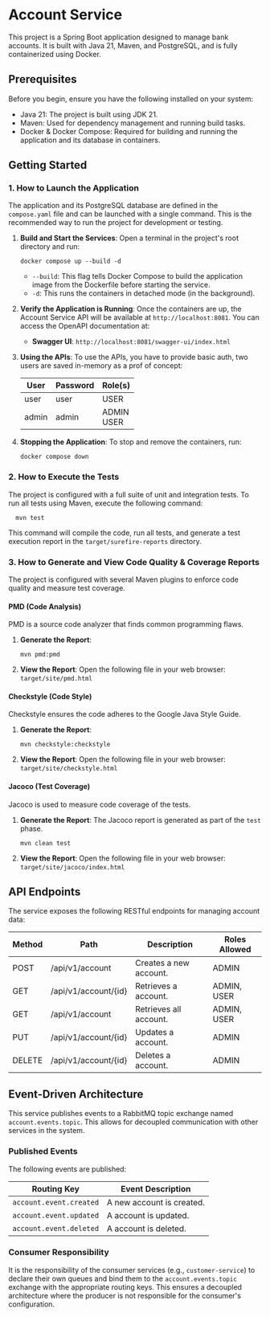 # Account Service

This project is a Spring Boot application designed to manage bank accounts. It is built with Java 21, Maven, and
PostgreSQL, and is fully containerized using Docker.

## Prerequisites

Before you begin, ensure you have the following installed on your system:

* Java 21: The project is built using JDK 21.
* Maven: Used for dependency management and running build tasks.
* Docker & Docker Compose: Required for building and running the application and its database in containers.

## Getting Started

### 1. How to Launch the Application

The application and its PostgreSQL database are defined in the `compose.yaml` file and can be launched with a single
command. This is the recommended way to run the project for development or testing.

1. **Build and Start the Services**: Open a terminal in the project's root directory and run:
   ```shell
   docker compose up --build -d
   ```
    * `--build`: This flag tells Docker Compose to build the application image from the Dockerfile before starting the
      service.
    * `-d`: This runs the containers in detached mode (in the background).

2. **Verify the Application is Running**: Once the containers are up, the Account Service API will be available at
   `http://localhost:8081`. You can access the OpenAPI documentation at:
    * **Swagger UI**: `http://localhost:8081/swagger-ui/index.html`

3. **Using the APIs**: To use the APIs, you have to provide basic auth, two users are saved in-memory as a prof of
   concept:

   | User  | Password | Role(s)        | 
   |-------|----------|----------------|
   | user  | user     | USER           |
   | admin | admin    | ADMIN<br/>USER |

4. **Stopping the Application**: To stop and remove the containers, run:
   ```shell
   docker compose down
   ```

### 2. How to Execute the Tests

The project is configured with a full suite of unit and integration tests. To run all tests using Maven, execute the
following command:

```shell 
  mvn test
```

This command will compile the code, run all tests, and generate a test execution report in the `target/surefire-reports`
directory.

### 3. How to Generate and View Code Quality & Coverage Reports

The project is configured with several Maven plugins to enforce code quality and measure test coverage.

#### PMD (Code Analysis)

PMD is a source code analyzer that finds common programming flaws.

1. **Generate the Report**:
   ```shell
   mvn pmd:pmd
   ```
2. **View the Report**: Open the following file in your web browser:
   `target/site/pmd.html`

#### Checkstyle (Code Style)

Checkstyle ensures the code adheres to the Google Java Style Guide.

1. **Generate the Report**:
   ```shell
   mvn checkstyle:checkstyle
   ```
2. **View the Report**: Open the following file in your web browser:
   `target/site/checkstyle.html`

#### Jacoco (Test Coverage)

Jacoco is used to measure code coverage of the tests.

1. **Generate the Report**: The Jacoco report is generated as part of the `test` phase.
   ```shell
   mvn clean test
   ```
2. **View the Report**: Open the following file in your web browser:
   `target/site/jacoco/index.html`

## API Endpoints

The service exposes the following RESTful endpoints for managing account data:

| Method | Path                 | Description            | Roles Allowed |
|--------|----------------------|------------------------|---------------|
| POST   | /api/v1/account      | Creates a new account. | ADMIN         |
| GET    | /api/v1/account/{id} | Retrieves a account.   | ADMIN, USER   |
| GET    | /api/v1/account      | Retrieves all account. | ADMIN, USER   |
| PUT    | /api/v1/account/{id} | Updates a account.     | ADMIN         |
| DELETE | /api/v1/account/{id} | Deletes a account.     | ADMIN         |

## Event-Driven Architecture

This service publishes events to a RabbitMQ topic exchange named `account.events.topic`. This allows for decoupled
communication with other services in the system.

### Published Events

The following events are published:

| Routing Key             | Event Description         |
|-------------------------|---------------------------|
| `account.event.created` | A new account is created. |
| `account.event.updated` | A account is updated.     |
| `account.event.deleted` | A account is deleted.     |

### Consumer Responsibility

It is the responsibility of the consumer services (e.g., `customer-service`) to declare their own queues and bind them
to the `account.events.topic` exchange with the appropriate routing keys. This ensures a decoupled architecture where
the producer is not responsible for the consumer's configuration.
